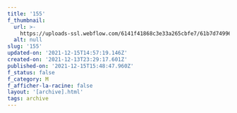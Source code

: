 ```yaml
---
title: '155'
f_thumbnail:
  url: >-
    https://uploads-ssl.webflow.com/6141f41868c3e33a265cbfe7/61b7d7499630be01feade6db_155.jpg
  alt: null
slug: '155'
updated-on: '2021-12-15T14:57:19.146Z'
created-on: '2021-12-13T23:29:17.601Z'
published-on: '2021-12-15T15:48:47.960Z'
f_status: false
f_category: M
f_afficher-la-racine: false
layout: '[archive].html'
tags: archive
---
```




